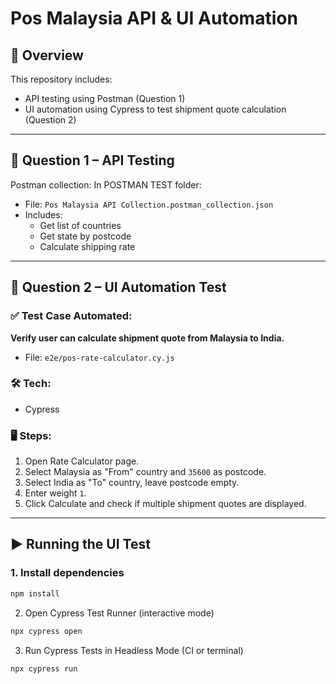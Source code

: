 # Pos Malaysia API & UI Automation

## 📌 Overview

This repository includes:

- API testing using Postman (Question 1)
- UI automation using Cypress to test shipment quote calculation (Question 2)

---

## 🧪 Question 1 – API Testing

Postman collection:
In POSTMAN TEST folder:

- File: `Pos Malaysia API Collection.postman_collection.json`
- Includes:
  - Get list of countries
  - Get state by postcode
  - Calculate shipping rate

---

## 🧪 Question 2 – UI Automation Test

### ✅ Test Case Automated:

**Verify user can calculate shipment quote from Malaysia to India.**

- File: `e2e/pos-rate-calculator.cy.js`

### 🛠 Tech:

- Cypress

### 🖥 Steps:

1. Open Rate Calculator page.
2. Select Malaysia as "From" country and `35600` as postcode.
3. Select India as "To" country, leave postcode empty.
4. Enter weight `1`.
5. Click Calculate and check if multiple shipment quotes are displayed.

---

## ▶️ Running the UI Test

### 1. Install dependencies

```bash
npm install
```

2. Open Cypress Test Runner (interactive mode)

```bash
npx cypress open
```

3. Run Cypress Tests in Headless Mode (CI or terminal)

```bash
npx cypress run
```
